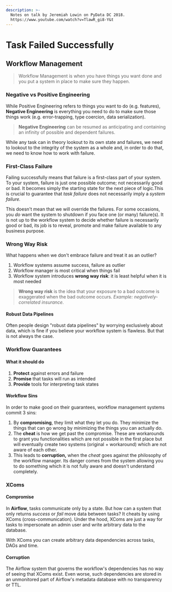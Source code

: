 ```yaml
---
description: >-
  Notes on talk by Jeremiah Lowin on PyData DC 2018.
  https://www.youtube.com/watch?v=TlawR_gi8-Y&t
---
```


# Task Failed Successfully

## Workflow Management

> Workflow Management is when you have things you want done and you put a system in place to make sure they happen.

### Negative vs Positive Engineering

While Positive Engineering refers to things you want to do \(e.g. features\), **Negative Engineering** is everything you need to do to make sure those things work \(e.g. error-trapping, type coercion, data serialization\).

> **Negative Engineering** can be resumed as anticipating and containing an infinity of possible and dependent failures.

While any task can in theory lookout to its own state and failures, we need to lookout to the integrity of the system as a whole and, in order to do that, we need to know how to work with failure.

### First-Class Failure

Failing successfully means that failure is a first-class part of your system. To your system, failure is just one possible outcome; not necessarily good or bad. It becomes simply the starting state for the next piece of logic.This is crucial to guarantee that _task failure_ does not necessarily imply a _system failure._

This doesn't mean that we will override the failures. For some occasions, you _do_ want the system to shutdown if you face one \(or many\) failure\(s\). It is not up to the workflow system to decide whether failure is necessarily good or bad, its job is to reveal, promote and make failure available to any business purpose.

### Wrong Way Risk

What happens when we don't embrace failure and treat it as an outlier?

1. Workflow systems assume success, failure as outlier
2. Workflow manager is most critical when things fail
3. Workflow system introduces **wrong way risk**: it is least helpful when it is most needed

> **Wrong way risk** is the idea that your exposure to a bad outcome is exaggerated when the bad outcome occurs. _Example: negatively-correlated insurance._

#### Robust Data Pipelines

Often people design "robust data pipelines" by worrying exclusively about data, which is fine if you believe your workflow system is flawless. But that is not always the case.

### Workflow Guarantees

#### What it should do

1. **Protect** against errors and failure
2. **Promise** that tasks will run as intended
3. **Provide** tools for interpreting task states

#### 

#### Workflow Sins

In order to make good on their guarantees, workflow management systems commit 3 sins:

1. By **compromising**, they limit what they let you do. They minimize the things that can go wrong by minimizing the things you can actually do.
2. The **cheat** is how we get past the compromise. These are workarounds to grant you functionalities which are not possible in the first place but will eventually create two systems \(original + workaround\) which are not aware of each other.
3. This leads to **corruption,** when the _cheat_ goes against the philosophy of the workflow manager. Its danger comes from the system allowing you to do something which it is not fully aware and doesn't understand completely. 

### XComs

#### Compromise

In **Airflow**, tasks communicate only by a state. But how can a system that only returns _success_ or _fail_ move data between tasks? It cheats by using XComs \(cross-communication\). Under the hood, XComs are just a way for tasks to impersonate an admin user and write arbitrary data to the database.

With XComs you can create arbitrary data dependencies across tasks, DAGs and time.

#### Corruption

The Airflow system that governs the workflow's dependencies has no way of seeing that XComs exist. Even worse, such dependencies are stored in an unmonitored part of Airflow's metadata database with no transparency or TTL.



